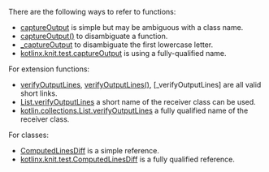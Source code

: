 There are the following ways to refer to functions:
* [captureOutput] is simple but may be ambiguous with a class name.
* [captureOutput()] to disambiguate a function.
* [_captureOutput] to disambiguate the first lowercase letter.
* [kotlinx.knit.test.captureOutput] is using a fully-qualified name. 

For extension functions:
* [verifyOutputLines], [verifyOutputLines()], [_verifyOutputLines] are all valid short links.
* [List.verifyOutputLines] a short name of the receiver class can be used.
* [kotlin.collections.List.verifyOutputLines] a fully qualified name of the receiver class.

For classes:
* [ComputedLinesDiff] is a simple reference.
* [kotlinx.knit.test.ComputedLinesDiff] is a fully qualified reference.

<!--- MODULE kotlinx-knit-test -->
<!--- INDEX kotlinx.knit.test -->
[captureOutput]: https://example.com/kotlinx-knit-test/kotlinx.knit.test/capture-output.html
[captureOutput()]: https://example.com/kotlinx-knit-test/kotlinx.knit.test/capture-output.html
[_captureOutput]: https://example.com/kotlinx-knit-test/kotlinx.knit.test/capture-output.html
[kotlinx.knit.test.captureOutput]: https://example.com/kotlinx-knit-test/kotlinx.knit.test/capture-output.html
[verifyOutputLines]: https://example.com/kotlinx-knit-test/kotlinx.knit.test/kotlin.collections.-list/verify-output-lines.html
[verifyOutputLines()]: https://example.com/kotlinx-knit-test/kotlinx.knit.test/kotlin.collections.-list/verify-output-lines.html
[List.verifyOutputLines]: https://example.com/kotlinx-knit-test/kotlinx.knit.test/kotlin.collections.-list/verify-output-lines.html
[kotlin.collections.List.verifyOutputLines]: https://example.com/kotlinx-knit-test/kotlinx.knit.test/kotlin.collections.-list/verify-output-lines.html
[ComputedLinesDiff]: https://example.com/kotlinx-knit-test/kotlinx.knit.test/-computed-lines-diff/index.html
[kotlinx.knit.test.ComputedLinesDiff]: https://example.com/kotlinx-knit-test/kotlinx.knit.test/-computed-lines-diff/index.html
<!--- END -->
